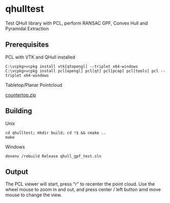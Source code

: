 # qhulltest
Test QHull library with PCL, perform RANSAC GPF, Convex Hull and Pyramidal Extraction

## Prerequisites

PCL with VTK and QHull installed
```
C:\vcpkg>vcpkg install vtk[qtopengl] --triplet x64-windows
C:\vcpkg>vcpkg install pcl[opengl] pcl[qt] pcl[pcap] pcl[tools] pcl --triplet x64-windows
```

Tabletop/Planar Pointcloud

[countertop.zip](https://sourceforge.net/projects/pointclouds/files/PCD%20datasets/countertop.zip)

## Building

Unix
```
cd qhulltest; mkdir build; cd !$ && cmake ..
make
```
Windows
```
devenv /rebuild Release qhull_gpf_test.sln
```

## Output

The PCL viewer will start, press "r" to recenter the point cloud. Use the wheel mouse to zoom in and out, and press center / left button amd move mouse to change the view.

